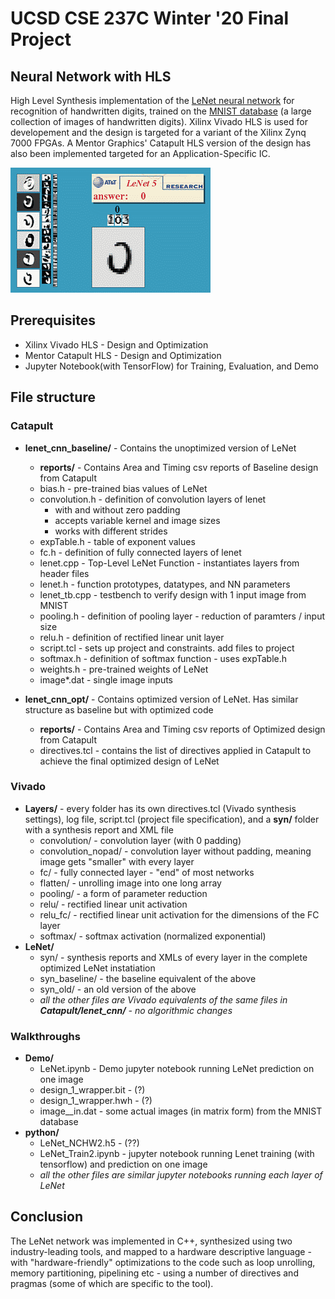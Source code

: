 # UCSD CSE 237C Winter '20 Final Project
## Neural Network with HLS
High Level Synthesis implementation of the [LeNet neural network](https://en.wikipedia.org/wiki/LeNet) for recognition of handwritten digits, trained on the [MNIST database](http://yann.lecun.com/exdb/mnist/) (a large collection of images of handwritten digits). Xilinx Vivado HLS is used for developement and the design is targeted for a variant of the Xilinx Zynq 7000 FPGAs. A Mentor Graphics' Catapult HLS version of the design has also been implemented targeted for an Application-Specific IC.

![LeNet](images/lenet.gif)
  
## Prerequisites
- Xilinx Vivado HLS - Design and Optimization
- Mentor Catapult HLS - Design and Optimization
- Jupyter Notebook(with TensorFlow) for Training, Evaluation, and Demo

## File structure
### Catapult
- **lenet_cnn_baseline/** - Contains the unoptimized version of LeNet
  - **reports/** - Contains Area and Timing csv reports of Baseline design from Catapult
  - bias.h - pre-trained bias values of LeNet
  - convolution.h - definition of convolution layers of lenet
    - with and without zero padding
    - accepts variable kernel and image sizes
    - works with different strides
  - expTable.h - table of exponent values
  - fc.h - definition of fully connected layers of lenet
  - lenet.cpp - Top-Level LeNet Function - instantiates layers from header files
  - lenet.h - function prototypes, datatypes, and NN parameters
  - lenet_tb.cpp - testbench to verify design with 1 input image from MNIST
  - pooling.h - definition of pooling layer - reduction of paramters / input size
  - relu.h - definition of  rectified linear unit layer
  - script.tcl - sets up project and constraints. add files to project
  - softmax.h - definition of softmax function - uses expTable.h
  - weights.h - pre-trained weights of LeNet
  - image*.dat - single image inputs

- **lenet_cnn_opt/** - Contains optimized version of LeNet. Has similar structure as baseline but with optimized code
  - **reports/** - Contains Area and Timing csv reports of Optimized design from Catapult
  - directives.tcl - contains the list of directives applied in Catapult to achieve the final optimized design of LeNet
 
 
### Vivado
- **Layers/** - every folder has its own directives.tcl (Vivado synthesis settings), log file, script.tcl (project file specification), and a **syn/** folder with a synthesis report and XML file
  - convolution/ - convolution layer (with 0 padding)
  - convolution_nopad/ - convolution layer without padding, meaning image gets "smaller" with every layer
  - fc/ - fully connected layer - "end" of most networks
  - flatten/ - unrolling image into one long array
  - pooling/ - a form of parameter reduction
  - relu/ - rectified linear unit activation
  - relu_fc/ - rectified linear unit activation for the dimensions of the FC layer
  - softmax/ - softmax activation (normalized exponential)
- **LeNet/**
  - syn/ - synthesis reports and XMLs of every layer in the complete optimized LeNet instatiation
  - syn_baseline/ - the baseline equivalent of the above
  - syn_old/ - an old version of the above
  -  _all the other files are Vivado equivalents of the same files in **Catapult/lenet_cnn/** - no algorithmic changes_ 
### Walkthroughs
- **Demo/**
  - LeNet.ipynb - Demo jupyter notebook running LeNet prediction on one image
  - design_1_wrapper.bit - (?)
  - design_1_wrapper.hwh - (?)
  - image_<x>_in.dat - some actual images (in matrix form) from the MNIST database
- **python/**
  - LeNet_NCHW2.h5 - (??)
  - LeNet_Train2.ipynb - jupyter notebook running Lenet training (with tensorflow) and prediction on one image
  -  _all the other files are similar jupyter notebooks running each layer of LeNet_ 
## Conclusion
The LeNet network was implemented in C++, synthesized using two industry-leading tools, and mapped to a hardware descriptive language - with "hardware-friendly" optimizations to the code such as loop unrolling, memory partitioning, pipelining etc - using a number of directives and pragmas (some of which are specific to the tool).
